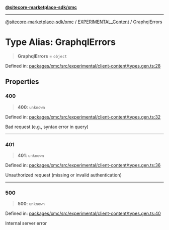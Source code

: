 [**@sitecore-marketplace-sdk/xmc**](../../../../README.md)

***

[@sitecore-marketplace-sdk/xmc](../../../../README.md) / [EXPERIMENTAL\_Content](../README.md) / GraphqlErrors

# Type Alias: GraphqlErrors

> **GraphqlErrors** = `object`

Defined in: [packages/xmc/src/experimental/client-content/types.gen.ts:28](https://github.com/Sitecore/marketplace-sdk/blob/main/packages/xmc/src/experimental/client-content/types.gen.ts#L28)

## Properties

### 400

> **400**: `unknown`

Defined in: [packages/xmc/src/experimental/client-content/types.gen.ts:32](https://github.com/Sitecore/marketplace-sdk/blob/main/packages/xmc/src/experimental/client-content/types.gen.ts#L32)

Bad request (e.g., syntax error in query)

***

### 401

> **401**: `unknown`

Defined in: [packages/xmc/src/experimental/client-content/types.gen.ts:36](https://github.com/Sitecore/marketplace-sdk/blob/main/packages/xmc/src/experimental/client-content/types.gen.ts#L36)

Unauthorized request (missing or invalid authentication)

***

### 500

> **500**: `unknown`

Defined in: [packages/xmc/src/experimental/client-content/types.gen.ts:40](https://github.com/Sitecore/marketplace-sdk/blob/main/packages/xmc/src/experimental/client-content/types.gen.ts#L40)

Internal server error

